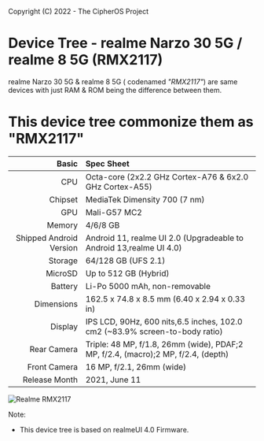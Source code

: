 Copyright (C) 2022 - The CipherOS Project

Device Tree - realme Narzo 30 5G / realme 8 5G (RMX2117)
===============================================================

realme Narzo 30 5G & realme 8 5G ( codenamed _"RMX2117"_) are same devices with just RAM & ROM being the difference between them.

This device tree commonize them as "RMX2117"
================================================================

Basic   | Spec Sheet
-------:|:-------------------------
CPU     | Octa-core (2x2.2 GHz Cortex-A76 & 6x2.0 GHz Cortex-A55)
Chipset | MediaTek Dimensity 700 (7 nm)
GPU     | Mali-G57 MC2
Memory  | 4/6/8 GB
Shipped Android Version | Android 11, realme UI 2.0 (Upgradeable to Android 13,realme UI 4.0)
Storage | 64/128 GB (UFS 2.1)
MicroSD | Up to 512 GB (Hybrid)
Battery | Li-Po 5000 mAh, non-removable
Dimensions | 162.5 x 74.8 x 8.5 mm (6.40 x 2.94 x 0.33 in)
Display | IPS LCD, 90Hz, 600 nits,6.5 inches, 102.0 cm2 (~83.9% screen-to-body ratio)
Rear Camera  | Triple: 48 MP, f/1.8, 26mm (wide), PDAF;2 MP, f/2.4, (macro);2 MP, f/2.4, (depth)
Front Camera | 	16 MP, f/2.1, 26mm (wide)
Release Month | 2021, June 11

![Realme RMX2117](https://fdn2.gsmarena.com/vv/pics/realme/realme-narzo-30-5g-1.jpg "Realme Narzo 30 5G")

Note: 
* This device tree is based on realmeUI 4.0 Firmware.
